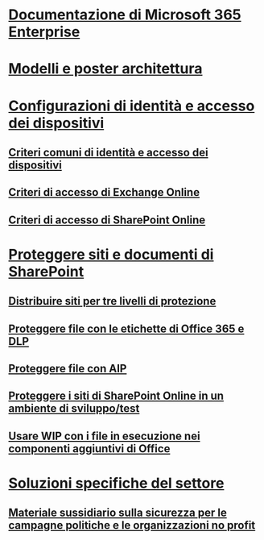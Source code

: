 # [Documentazione di Microsoft 365 Enterprise](index.md)

# [Modelli e poster architettura](architecture-models-posters.md)

# [Configurazioni di identità e accesso dei dispositivi](microsoft-365-policies-configurations.md)
## [Criteri comuni di identità e accesso dei dispositivi](identity-access-policies.md)
## [Criteri di accesso di Exchange Online](secure-email-recommended-policies.md)
## [Criteri di accesso di SharePoint Online](sharepoint-file-access-policies.md)

# [Proteggere siti e documenti di SharePoint](secure-sharepoint-online-sites-and-files.md)
## [Distribuire siti per tre livelli di protezione](deploy-sites-for-three-tiers-of-protection.md)
## [Proteggere file con le etichette di Office 365 e DLP](protect-files-with-o365-labels-dlp.md)
## [Proteggere file con AIP](protect-files-with-aip.md)
## [Proteggere i siti di SharePoint Online in un ambiente di sviluppo/test](secure-sharepoint-online-sites-dev-test.md)
## [Usare WIP con i file in esecuzione nei componenti aggiuntivi di Office](office-add-ins-wip.md)

# [Soluzioni specifiche del settore]()
## [Materiale sussidiario sulla sicurezza per le campagne politiche e le organizzazioni no profit](microsoft-security-guidance.md)
